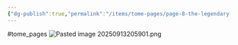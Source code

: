 ```yaml
---
{"dg-publish":true,"permalink":"/items/tome-pages/page-8-the-legendary-vampire/"}
---
```


#tome_pages
![Pasted image 20250913205901.png](/img/user/items/tome%20pages/image%20files/Pasted%20image%2020250913205901.png)